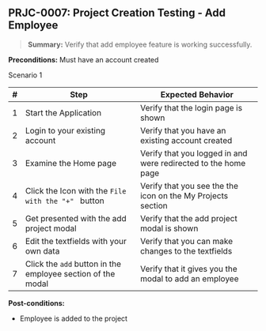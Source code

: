 ## **PRJC-0007:** Project Creation Testing - Add Employee  

> **Summary:** Verify that add employee feature is working successfully.  <br>

**Preconditions:** Must have an account created

Scenario 1 

 | \# | Step | Expected Behavior | 
 |----|------|-------------------| 
 |  1 | Start the Application    | Verify that the login page is shown  | 
 |  2 | Login to your existing account    | Verify that you have an existing account created   | 
 |  3 | Examine the Home page     | Verify that you logged in and were redirected to the home page  |  
 |  4 | Click the Icon with the `File with the "+" ` button | Verify that you see the the icon on the My Projects section |
 |  5 | Get presented with the add project modal    | Verify that the add project modal is shown  | 
 | 6 | Edit the textfields with your own data | Verify that you can make changes to the textfields |
 | 7 | Click the `add` button in the employee section of the modal| Verify that it gives you the modal to add an employee|
 
**Post-conditions:**  

 - Employee is added to the project
